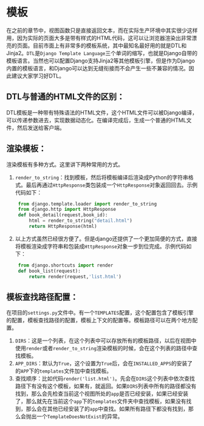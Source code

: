 # 模板

在之前的章节中，视图函数只是直接返回文本，而在实际生产环境中其实很少这样用，因为实际的页面大多是带有样式的HTML代码，这可以让浏览器渲染出非常漂亮的页面。目前市面上有非常多的模板系统，其中最知名最好用的就是DTL和Jinja2。`DTL`是`Django Template Language`三个单词的缩写，也就是Django自带的模板语言。当然也可以配置Django支持Jinja2等其他模板引擎，但是作为Django内置的模板语言，和Django可以达到无缝衔接而不会产生一些不兼容的情况。因此建议大家学习好DTL。

## DTL与普通的HTML文件的区别：

DTL模板是一种带有特殊语法的HTML文件，这个HTML文件可以被Django编译，可以传递参数进去，实现数据动态化。在编译完成后，生成一个普通的HTML文件，然后发送给客户端。

## 渲染模板：

渲染模板有多种方式。这里讲下两种常用的方式。

1. `render_to_string`：找到模板，然后将模板编译后渲染成Python的字符串格式。最后再通过`HttpResponse`类包装成一个`HttpResponse`对象返回回去。示例代码如下：

   ```python
    from django.template.loader import render_to_string
    from django.http import HttpResponse
    def book_detail(request,book_id):
        html = render_to_string("detail.html")
        return HttpResponse(html)
   ```

2. 以上方式虽然已经很方便了。但是django还提供了一个更加简便的方式，直接将模板渲染成字符串和包装成`HttpResponse`对象一步到位完成。示例代码如下：

   ```python
    from django.shortcuts import render
    def book_list(request):
        return render(request,'list.html')
   ```

## 模板查找路径配置：

在项目的`settings.py`文件中。有一个`TEMPLATES`配置，这个配置包含了模板引擎的配置，模板查找路径的配置，模板上下文的配置等。模板路径可以在两个地方配置。

1. `DIRS`：这是一个列表，在这个列表中可以存放所有的模板路径，以后在视图中使用`render`或者`render_to_string`渲染模板的时候，会在这个列表的路径中查找模板。
2. `APP_DIRS`：默认为`True`，这个设置为`True`后，会在`INSTALLED_APPS`的安装了的`APP`下的`templates`文件加中查找模板。
3. 查找顺序：比如代码`render('list.html')`。先会在`DIRS`这个列表中依次查找路径下有没有这个模板，如果有，就返回。如果`DIRS`列表中所有的路径都没有找到，那么会先检查当前这个视图所处的`app`是否已经安装，如果已经安装了，那么就先在当前这个`app`下的`templates`文件夹中查找模板，如果没有找到，那么会在其他已经安装了的`app`中查找。如果所有路径下都没有找到，那么会抛出一个`TemplateDoesNotExist`的异常。